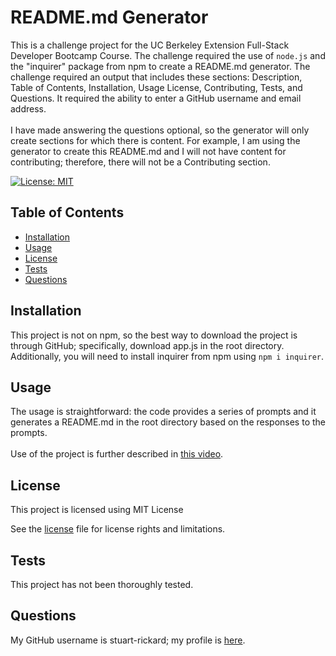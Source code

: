 # README.md Generator

This is a challenge project for the UC Berkeley Extension Full-Stack Developer Bootcamp Course.  The challenge required the use of `node.js` and the "inquirer" package from npm to create a README.md generator.  The challenge required an output that includes these sections: Description, Table of Contents, Installation, Usage License, Contributing, Tests, and Questions.  It required the ability to enter a GitHub username and email address.<br><br>I have made answering the questions optional, so the generator will only create sections for which there is content.  For example, I am using the generator to create this README.md and I will not have content for contributing; therefore, there will not be a Contributing section.
    

[![License: MIT](https://img.shields.io/badge/License-MIT-yellow.svg)](https://opensource.org/licenses/MIT)

## Table of Contents

- [Installation](#installation)
- [Usage](#usage)
- [License](#license)
- [Tests](#tests)
- [Questions](#questions)

## Installation

This project is not on npm, so the best way to download the project is through GitHub; specifically, download app.js in the root directory.  Additionally, you will need to install inquirer from npm using `npm i inquirer`.
    
## Usage

The usage is straightforward: the code provides a series of prompts and it generates a README.md in the root directory based on the responses to the prompts.<br><br>Use of the project is further described in [this video](https://drive.google.com/file/d/14DlADLAgi6apr9ApCFOdjgo_7gNcUWqQ/view?usp=sharing).
    
## License
  
This project is licensed using MIT License

See the [license](./LICENSE) file for license rights and limitations.

## Tests

This project has not been thoroughly tested.
    
## Questions
        
My GitHub username is stuart-rickard; my profile is [here](https://github.com/stuart-rickard).

